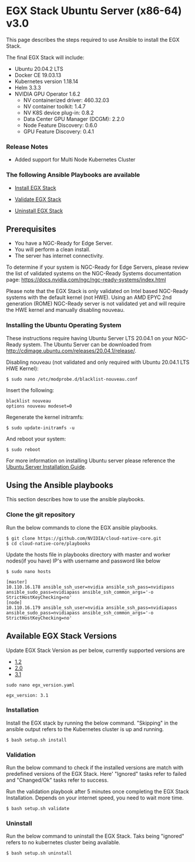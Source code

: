 <h1> EGX Stack Ubuntu Server (x86-64) v3.0 </h1>

This page describes the steps required to use Ansible to install the EGX Stack.

The final EGX Stack will include:

- Ubuntu 20.04.2 LTS
- Docker CE 19.03.13
- Kubernetes version 1.18.14
- Helm 3.3.3
- NVIDIA GPU Operator 1.6.2
  - NV containerized driver: 460.32.03
  - NV container toolkit: 1.4.7
  - NV K8S device plug-in: 0.8.2
  - Data Center GPU Manager (DCGM): 2.2.0
  - Node Feature Discovery: 0.6.0
  - GPU Feature Discovery: 0.4.1

### Release Notes

- Added support for Multi Node Kubernetes Cluster

### The following Ansible Playbooks are available

- [Install EGX Stack](https://github.com/NVIDIA/cloud-native-core/blob/master/playbooks/egx-installation.yaml)

- [Validate EGX Stack ](https://github.com/NVIDIA/cloud-native-core/blob/master/playbooks/egx-validation.yaml)

- [Uninstall EGX Stack](https://github.com/NVIDIA/cloud-native-core/blob/master/playbooks/egx-uninstall.yaml)

## Prerequisites

- You have a NGC-Ready for Edge Server.
- You will perform a clean install.
- The server has internet connectivity.

To determine if your system is NGC-Ready for Edge Servers, please review the list of validated systems on the NGC-Ready Systems documentation page: https://docs.nvidia.com/ngc/ngc-ready-systems/index.html

Please note that the EGX Stack is only validated on Intel based NGC-Ready systems with the default kernel (not HWE). Using an AMD EPYC 2nd generation (ROME) NGC-Ready server is not validated yet and will require the HWE kernel and manually disabling nouveau.

### Installing the Ubuntu Operating System
These instructions require having Ubuntu Server LTS 20.04.1 on your NGC-Ready system. The Ubuntu Server can be downloaded from http://cdimage.ubuntu.com/releases/20.04.1/release/.

Disabling nouveau (not validated and only required with Ubuntu 20.04.1 LTS HWE Kernel): 

```
$ sudo nano /etc/modprobe.d/blacklist-nouveau.conf
```

Insert the following:

```
blacklist nouveau
options nouveau modeset=0
```

Regenerate the kernel initramfs:

```
$ sudo update-initramfs -u
```

And reboot your system:

```
$ sudo reboot
```

For more information on installing Ubuntu server please reference the [Ubuntu Server Installation Guide](https://ubuntu.com/tutorials/tutorial-install-ubuntu-server#1-overview).
 
## Using the Ansible playbooks 
This section describes how to use the ansible playbooks.

### Clone the git repository

Run the below commands to clone the EGX ansible playbooks.

```
$ git clone https://github.com/NVIDIA/cloud-native-core.git
$ cd cloud-native-core/playbooks
```

Update the hosts file in playbooks directory with master and worker nodes(if you have) IP's with username and password like below

```
$ sudo nano hosts

[master]
10.110.16.178 ansible_ssh_user=nvidia ansible_ssh_pass=nvidipass ansible_sudo_pass=nvidiapass ansible_ssh_common_args='-o StrictHostKeyChecking=no'
[node]
10.110.16.179 ansible_ssh_user=nvidia ansible_ssh_pass=nvidiapass ansible_sudo_pass=nvidiapass ansible_ssh_common_args='-o StrictHostKeyChecking=no'
```


## Available EGX Stack Versions

Update EGX Stack Version as per below, currently supported versions are

- [1.2](https://github.com/NVIDIA/cloud-native-core/blob/master/playbooks/Ubuntu_Server_v1.2.md)
- [2.0](https://github.com/NVIDIA/cloud-native-core/blob/master/playbooks/Ubuntu_Server_v2.0.md)
- [3.1](https://github.com/NVIDIA/cloud-native-core/blob/master/playbooks/Ubuntu_Server_v3.1.md)

```
sudo nano egx_version.yaml

egx_version: 3.1

```

### Installation

Install the EGX stack by running the below command. "Skipping" in the ansible output refers to the Kubernetes cluster is up and running.

```
$ bash setup.sh install
```

### Validation

Run the below command to check if the installed versions are match with predefined versions of the EGX Stack. Here' "Ignored" tasks refer to failed and "Changed/Ok" tasks refer to success.

Run the validation playbook after 5 minutes once completing the EGX Stack Installation. Depends on your internet speed, you need to wait more time.

```
$ bash setup.sh validate
```

### Uninstall

Run the below command to uninstall the EGX Stack. Taks being "ignored" refers to no kubernetes cluster being available.

```
$ bash setup.sh uninstall
```
